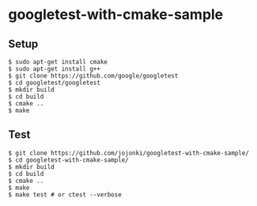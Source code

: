 # googletest-with-cmake-sample

## Setup
```
$ sudo apt-get install cmake
$ sudo apt-get install g++
$ git clone https://github.com/google/googletest
$ cd googletest/googletest
$ mkdir build
$ cd build
$ cmake ..
$ make
```

## Test
```
$ git clone https://github.com/jojonki/googletest-with-cmake-sample/
$ cd googletest-with-cmake-sample/
$ mkdir build
$ cd build
$ cmake ..
$ make
$ make test # or ctest --verbose
```
